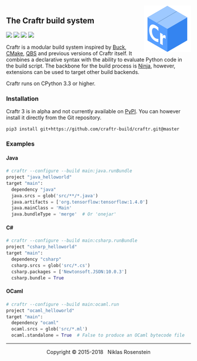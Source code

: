 <img align="right" src="logo.png">

## The Craftr build system

<a href="https://opensource.org/licenses/MIT"><img src="https://img.shields.io/badge/license-MIT-yellow.svg?style=flat-square"></a>
<img src="https://img.shields.io/badge/version-3.0.1--dev-blue.svg?style=flat-square"/>
<a href="https://travis-ci.org/craftr-build/craftr"><img src="https://travis-ci.org/craftr-build/craftr.svg?branch=master"></a>
<a href="https://ci.appveyor.com/project/NiklasRosenstein/craftr/branch/master"><img src="https://ci.appveyor.com/api/projects/status/6v01441cdq0s7mik/branch/master?svg=true"></a>

Craftr is a modular build system inspired by [Buck], [CMake], [QBS] and
previous versions of Craftr itself. It combines a declarative syntax
with the ability to evaluate Python code in the build script. The backbone
for the build process is [Ninja], however, extensions can be used to target
other build backends.

Craftr runs on CPython 3.3 or higher.

  [Buck]: https://buckbuild.com/
  [CMake]: https://cmake.org/
  [QBS]: https://bugreports.qt.io/projects/QBS/summary
  [Ninja]: https://github.com/ninja-build/ninja.git
  [PyPI]: https://pypi.python.org/pypi

### Installation

Craftr 3 is in alpha and not currently available on [PyPI]. You can however
install it directly from the Git repository.

    pip3 install git+https://github.com/craftr-build/craftr.git@master

### Examples

#### Java

```python
# craftr --configure --build main:java.runBundle
project "java_helloworld"
target "main":
  dependency "java"
  java.srcs = glob('src/**/*.java')
  java.artifacts = ['org.tensorflow:tensorflow:1.4.0']
  java.mainClass = 'Main'
  java.bundleType = 'merge'  # Or 'onejar'
```

#### C#

```python
# craftr --configure --build main:csharp.runBundle
project "csharp_helloworld"
target "main":
  dependency "csharp"
  csharp.srcs = glob('src/*.cs')
  csharp.packages = ['Newtonsoft.JSON:10.0.3']
  csharp.bundle = True
```

#### OCaml

```python
# craftr --configure --build main:ocaml.run
project "ocaml_helloworld"
target "main":
  dependency "ocaml"
  ocaml.srcs = glob('src/*.ml')
  ocaml.standalone = True  # False to produce an OCaml bytecode file
```

---

<p align="center">Copyright &copy; 2015-2018 &nbsp; Niklas Rosenstein</p>
